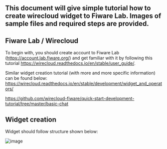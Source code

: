 This document will give simple tutorial how to create wirecloud widget to Fiware Lab. Images of sample files and required steps are provided.
---

Fiware Lab / Wirecloud
---
To begin with, you should create account to Fiware Lab (https://account.lab.fiware.org/) and get familiar with it by following this tutorial https://wirecloud.readthedocs.io/en/stable/user_guide/.

Similar widget creation tutorial (with more and more specific information) can be found below:
https://wirecloud.readthedocs.io/en/stable/development/widget_and_operators/

https://github.com/wirecloud-fiware/quick-start-development-tutorial/tree/master/basic-chat

Widget creation
---
Widget should follow structure shown below:

![image](https://user-images.githubusercontent.com/14833656/55157818-0beb6100-5166-11e9-9842-297c518db08c.png)
